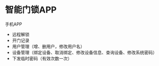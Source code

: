 # 智能门锁APP


手机APP


* 远程解锁
* 开门记录
* 用户管理（增、删用户，修改用户名）
* 设备管理（绑定设备、取消绑定、修改设备信息、查询设备、修改系统密码）
* 下发临时密码（有效次数一次）
